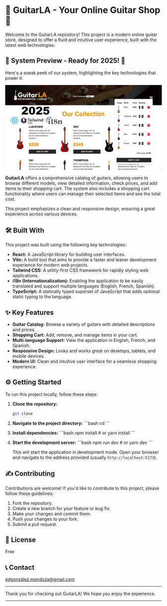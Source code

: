 # 🎸 GuitarLA - Your Online Guitar Shop 🎸

Welcome to the GuitarLA repository! This project is a modern online guitar store, designed to offer a fluid and intuitive user experience, built with the latest web technologies.

## 🚀 System Preview - Ready for 2025! 🚀

Here's a sneak peek of our system, highlighting the key technologies that power it:

![alt text](image.png)

**GuitarLA** offers a comprehensive catalog of guitars, allowing users to browse different models, view detailed information, check prices, and add items to their shopping cart. The system also includes a shopping cart functionality where users can manage their selected items and see the total cost.

This project emphasizes a clean and responsive design, ensuring a great experience across various devices.

## 🛠️ Built With

This project was built using the following key technologies:

- **React:** A JavaScript library for building user interfaces.
- **Vite:** A build tool that aims to provide a faster and leaner development experience for modern web projects.
- **Tailwind CSS:** A utility-first CSS framework for rapidly styling web applications.
- **i18n (Internationalization):** Enabling the application to be easily translated and support multiple languages (English, French, Spanish).
- **TypeScript:** A statically typed superset of JavaScript that adds optional static typing to the language.

## ✨ Key Features

- **Guitar Catalog:** Browse a variety of guitars with detailed descriptions and prices.
- **Shopping Cart:** Add, remove, and manage items in your cart.
- **Multi-language Support:** View the application in English, French, and Spanish.
- **Responsive Design:** Looks and works great on desktops, tablets, and mobile devices.
- **Modern UI:** Clean and intuitive user interface for a seamless shopping experience.

## ⚙️ Getting Started

To run this project locally, follow these steps:

1.  **Clone the repository:**
    ```bash
    git clone 
    ```
2.  **Navigate to the project directory:**
    \`\`\`bash
    cd 
    \`\`\`
3.  **Install dependencies:**
    \`\`\`bash
    npm install # or yarn install
    \`\`\`
4.  **Start the development server:**
    \`\`\`bash
    npm run dev # or yarn dev
    \`\`\`

    This will start the application in development mode. Open your browser and navigate to the address provided (usually `http://localhost:5173`).


## ✍️ Contributing

Contributions are welcome! If you'd like to contribute to this project, please follow these guidelines:

1.  Fork the repository.
2.  Create a new branch for your feature or bug fix.
3.  Make your changes and commit them.
4.  Push your changes to your fork.
5.  Submit a pull request.

## 📄 License

Free

## 📞 Contact

edgonzalez.mendoza@gmail.com

---

Thank you for checking out GuitarLA! We hope you enjoy the experience.

---
